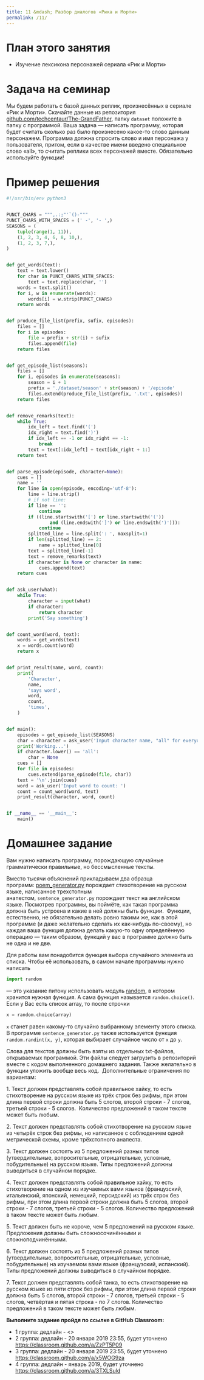 ```yaml
---
title: 11 &mdash; Разбор диалогов «Рика и Морти»
permalink: /11/
---
```


# План этого занятия
* Изучение лексикона персонажей сериала «Рик и Морти»


# Задача на семинар

Мы будем работать с базой данных реплик, произнесённых в сериале «Рик и Морти».
Скачайте данные из репозитория [github.com/techcentaur/The-GrandFather](https://github.com/techcentaur/The-GrandFather), папку `dataset` положите в папку с программой.
Ваша задача — написать программу, которая будет считать сколько раз было произнесено какое-то слово данным персонажем.
Программа должна спросить слово и имя персонажа у пользователя, притом, если в качестве имени введено специальное слово «all», то считать реплики всех персонажей вместе.
Обязательно используйте функции!

# Пример решения

```python
#!/usr/bin/env python3


PUNCT_CHARS = """,.:;"'`()-"""
PUNCT_CHARS_WITH_SPACES = (' -', '- ',)
SEASONS = (
    tuple(range(1, 11)),
    (1, 2, 3, 4, 6, 8, 10,),
    (1, 2, 3, 7,),
)


def get_words(text):
    text = text.lower()
    for char in PUNCT_CHARS_WITH_SPACES:
        text = text.replace(char, '')
    words = text.split()
    for i, w in enumerate(words):
        words[i] = w.strip(PUNCT_CHARS)
    return words


def produce_file_list(prefix, sufix, episodes):
    files = []
    for i in episodes:
        file = prefix + str(i) + sufix
        files.append(file)
    return files


def get_episode_list(seasons):
    files = []
    for i, episodes in enumerate(seasons):
        season = i + 1
        prefix = './dataset/season' + str(season) + '/episode'
        files.extend(produce_file_list(prefix, '.txt', episodes))
    return files


def remove_remarks(text):
    while True:
        idx_left = text.find('(')
        idx_right = text.find(')')
        if idx_left == -1 or idx_right == -1:
            break
        text = text[:idx_left] + text[idx_right + 1:]
    return text


def parse_episode(episode, character=None):
    cues = []
    name = ''
    for line in open(episode, encoding='utf-8'):
        line = line.strip()
        # if not line:
        if line == '':
            continue
        if ((line.startswith('[') or line.startswith('('))
                and (line.endswith(']') or line.endswith(')'))):
            continue
        splitted_line = line.split(': ', maxsplit=1)
        if len(splitted_line) == 2:
            name = splitted_line[0]
        text = splitted_line[-1]
        text = remove_remarks(text)
        if character is None or character in name:
            cues.append(text)
    return cues


def ask_user(what):
    while True:
        character = input(what)
        if character:
            return character
        print('Say something')


def count_word(word, text):
    words = get_words(text)
    x = words.count(word)
    return x


def print_result(name, word, count):
    print(
        'Character',
        name,
        'says word',
        word,
        count,
        'times',
    )


def main():
    episodes = get_episode_list(SEASONS)
    char = character = ask_user('Input character name, "all" for everyone: ')
    print('Working...')
    if character.lower() == 'all':
        char = None
    cues = []
    for file in episodes:
        cues.extend(parse_episode(file, char))
    text = '\n'.join(cues)
    word = ask_user('Input word to count: ')
    count = count_word(word, text)
    print_result(character, word, count)


if __name__ == '__main__':
    main()

```


# Домашнее задание

Вам нужно написать программу, порождающую случайные грамматически правильные, но бессмысленные тексты.  

Вместо тысячи объяснений прикладываем два образца программ: [poem_generator.py](https://github.com/pykili/pykili.github.io/tree/master/py/poem_generator.py) порождает стихотворение на русском языке, написанное трехстопным анапестом, `sentence_generator.py` порождает текст на английском языке. Посмотрев программы, вы поймёте, как такая программа должна быть устроена и какие в ней должны быть функции.  Функции, естественно, не обязательно делать ровно такими же, как в этой программе (и даже желательно сделать их как-нибудь по-своему), но каждая ваша функция должна делать какую-то одну определённую операцию — таким образом, функций у вас в программе должно быть не одна и не две. 

Для работы вам понадобится функция выбора случайного элемента из списка. Чтобы её использовать, в самом начале программы нужно написать

```python
import random
```

— это указание питону использовать модуль [random](https://docs.python.org/3/library/random.html), в котором хранится нужная функция. А сама функция называется `random.choice()`. Если у Вас есть список array, то после строчки

```python
x = random.choice(array)
```

`x` станет равен какому-то случайно выбранному элементу этого списка. В программе `sentence_generator.py` также используется функция `random.randint(x, y)`, которая выбирает случайное число от `x` до `y`.

Слова для текстов должны быть взяты из отдельных txt-файлов, открываемых программой. Эти файлы следует загрузить в репозиторий вместе с кодом выполненного домашнего задания. Также желательно в функции уложить вообще весь код.  Дополнительные ограничения по вариантам:  

1. Текст должен представлять собой правильное хайку, то есть стихотворение на русском языке из трёх строк без рифмы, при этом длина первой строки должна быть 5 слогов, второй строки - 7 слогов, третьей строки - 5 слогов.  Количество предложений в таком тексте может быть любым. 

2. Текст должен представлять собой стихотворение на русском языке из четырёх строк без рифмы, но написанное с соблюдением одной метрической схемы, кроме трёхстопного анапеста. 

3. Текст должен состоять из 5 предложений разных типов (утвердительные, вопросительные, отрицательные, условные, побудительные) на русском языке. Типы предложений должны выводиться в случайном порядке. 

4. Текст должен представлять собой правильное хайку, то есть стихотворение на одном из изучаемых вами языков (французский, итальянский, японский, немецкий, персидский) из трёх строк без рифмы, при этом длина первой строки должна быть 5 слогов, второй строки - 7 слогов, третьей строки - 5 слогов. Количество предложений в таком тексте может быть любым. 

5. Текст должен быть не короче, чем 5 предложений на русском языке. Предложения должны быть сложносочинёнными и сложноподчинёнными. 

6. Текст должен состоять из 5 предложений разных типов (утвердительные, вопросительные, отрицательные, условные, побудительные) на изучаемом вами языке (французский, испанский). Типы предложений должны выводиться в случайном порядке. 

7. Текст должен представлять собой танка, то есть стихотворение на русском языке из пяти строк без рифмы, при этом длина первой строки должна быть 5 слогов, второй строки - 7 слогов, третьей строки - 5 слогов, четвёртая и пятая строка - по 7 слогов. Количество предложений в таком тексте может быть любым. 


**Выполните задание пройдя по ссылке в GitHub Classroom:**

- 1 группа: дедлайн - <>
- 2 группа: дедлайн - 20 января 2019 23:55, будет уточнено <https://classroom.github.com/a/ZzPT5P09>
- 3 группа: дедлайн - 20 января 2019 23:55, будет уточнено <https://classroom.github.com/a/x5WOG9za>
- 4 группа: дедлайн - январь 2019, будет уточнено <https://classroom.github.com/a/3TXLSuld>
